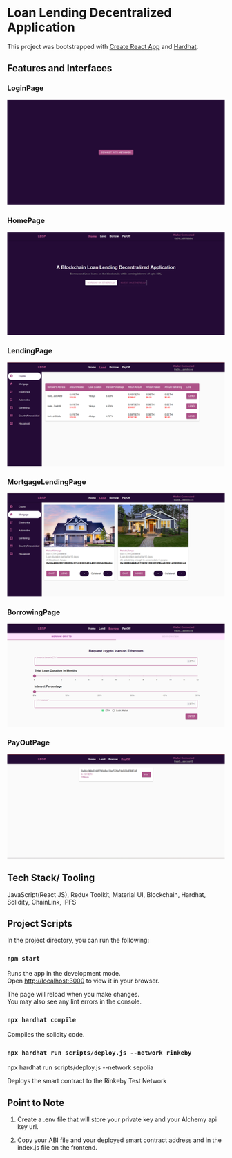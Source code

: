 # Loan Lending Decentralized Application

This project was bootstrapped with [Create React App](https://github.com/facebook/create-react-app) and [Hardhat](https://hardhat.org/).

## Features and Interfaces

### LoginPage

![LoginPage](/src/assets/Loginpage.png)

### HomePage

![HomePage](/src/assets/HomePage.png)

### LendingPage

![LendingPage](</src/assets/LendingPage%20(1).png>)

### MortgageLendingPage

![MortgageLendingPage](/src/assets/2022-06-06.png)

### BorrowingPage

![BorrowingPage](/src/assets/BorrowPage.png)

### PayOutPage

![PayOutPage](/src/assets/PayoutPage.png)

## Tech Stack/ Tooling

JavaScript(React JS), Redux Toolkit, Material UI, Blockchain, Hardhat, Solidity, ChainLink, IPFS

## Project Scripts

In the project directory, you can run the following:

### `npm start`

Runs the app in the development mode.\
Open [http://localhost:3000](http://localhost:3000) to view it in your browser.

The page will reload when you make changes.\
You may also see any lint errors in the console.

### `npx hardhat compile`

Compiles the solidity code.

### `npx hardhat run scripts/deploy.js --network rinkeby`

npx hardhat run scripts/deploy.js --network sepolia

Deploys the smart contract to the Rinkeby Test Network

## Point to Note

1. Create a .env file that will store your private key and your Alchemy api key url.

2. Copy your ABI file and your deployed smart contract address and in the index.js file on the frontend.
